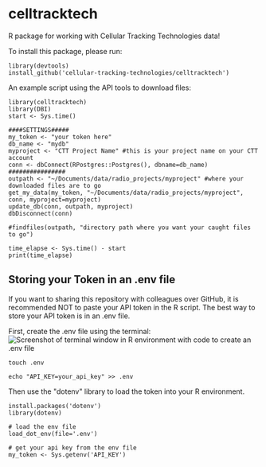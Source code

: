# celltracktech

R package for working with Cellular Tracking Technologies data!

To install this package, please run:

```         
library(devtools)
install_github('cellular-tracking-technologies/celltracktech')
```

An example script using the API tools to download files:

```         
library(celltracktech)
library(DBI)
start <- Sys.time()

####SETTINGS#####
my_token <- "your token here"
db_name <- "mydb"
myproject <- "CTT Project Name" #this is your project name on your CTT account
conn <- dbConnect(RPostgres::Postgres(), dbname=db_name)
################
outpath <- "~/Documents/data/radio_projects/myproject" #where your downloaded files are to go
get_my_data(my_token, "~/Documents/data/radio_projects/myproject", conn, myproject=myproject)
update_db(conn, outpath, myproject)
dbDisconnect(conn)

#findfiles(outpath, "directory path where you want your caught files to go")

time_elapse <- Sys.time() - start
print(time_elapse)
```

## Storing your Token in an .env file

If you want to sharing this repository with colleagues over GitHub, it is recommended NOT to paste your API token in the R script. The best way to store your API token is in an .env file.

First, create the .env file using the terminal:
![Screenshot of terminal window in R environment with code to create an .env file](./terminal_screenshot.jpg)
```
touch .env

echo "API_KEY=your_api_key" >> .env
```
Then use the "dotenv" library to load the token into your R environment.

```
install.packages('dotenv')
library(dotenv)

# load the env file
load_dot_env(file='.env')

# get your api key from the env file
my_token <- Sys.getenv('API_KEY')
```
